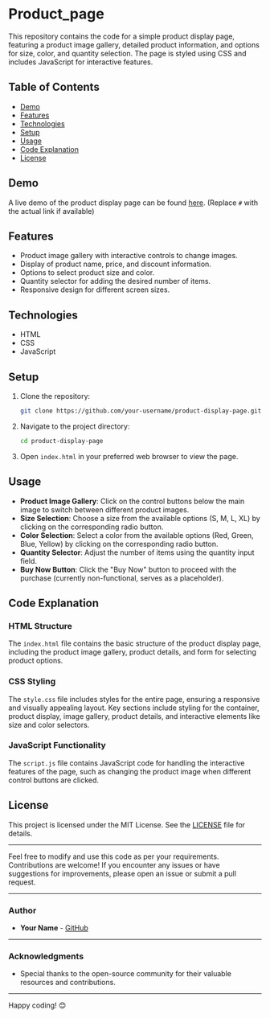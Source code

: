 # Product_page

This repository contains the code for a simple product display page, featuring a product image gallery, detailed product information, and options for size, color, and quantity selection. The page is styled using CSS and includes JavaScript for interactive features.

## Table of Contents

- [Demo](#demo)
- [Features](#features)
- [Technologies](#technologies)
- [Setup](#setup)
- [Usage](#usage)
- [Code Explanation](#code-explanation)
- [License](#license)

## Demo

A live demo of the product display page can be found [here](#). (Replace `#` with the actual link if available)

## Features

- Product image gallery with interactive controls to change images.
- Display of product name, price, and discount information.
- Options to select product size and color.
- Quantity selector for adding the desired number of items.
- Responsive design for different screen sizes.

## Technologies

- HTML
- CSS
- JavaScript

## Setup

1. Clone the repository:

   ```bash
   git clone https://github.com/your-username/product-display-page.git
   ```

2. Navigate to the project directory:

   ```bash
   cd product-display-page
   ```

3. Open `index.html` in your preferred web browser to view the page.

## Usage

- **Product Image Gallery**: Click on the control buttons below the main image to switch between different product images.
- **Size Selection**: Choose a size from the available options (S, M, L, XL) by clicking on the corresponding radio button.
- **Color Selection**: Select a color from the available options (Red, Green, Blue, Yellow) by clicking on the corresponding radio button.
- **Quantity Selector**: Adjust the number of items using the quantity input field.
- **Buy Now Button**: Click the "Buy Now" button to proceed with the purchase (currently non-functional, serves as a placeholder).

## Code Explanation

### HTML Structure

The `index.html` file contains the basic structure of the product display page, including the product image gallery, product details, and form for selecting product options.

### CSS Styling

The `style.css` file includes styles for the entire page, ensuring a responsive and visually appealing layout. Key sections include styling for the container, product display, image gallery, product details, and interactive elements like size and color selectors.

### JavaScript Functionality

The `script.js` file contains JavaScript code for handling the interactive features of the page, such as changing the product image when different control buttons are clicked.

## License

This project is licensed under the MIT License. See the [LICENSE](LICENSE) file for details.

---

Feel free to modify and use this code as per your requirements. Contributions are welcome! If you encounter any issues or have suggestions for improvements, please open an issue or submit a pull request.

---

### Author

- **Your Name** - [GitHub](https://github.com/your-username)

---

### Acknowledgments

- Special thanks to the open-source community for their valuable resources and contributions.

---

Happy coding! 😊
